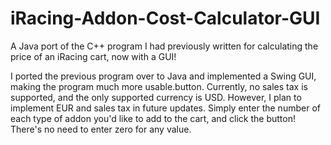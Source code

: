 # iRacing-Addon-Cost-Calculator-GUI
A Java port of the C++ program I had previously written for calculating the price of an iRacing cart, now with a GUI!

I ported the previous program over to Java and implemented a Swing GUI, making the program much more usable.button. Currently, no sales tax is supported, and the only supported currency is USD. However, I plan to implement EUR and sales tax in future updates.
Simply enter the number of each type of addon you'd like to add to the cart, and click the button! There's no need to enter zero for any value.
